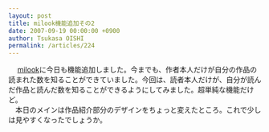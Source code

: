 ```yaml
---
layout: post
title: milook機能追加その2
date: 2007-09-19 00:00:00 +0900
author: Tsukasa OISHI
permalink: /articles/224
---
```



　 [milook](http://milook.kaeruspoon.net/)に今日も機能追加しました。今までも、作者本人だけが自分の作品の読まれた数を知ることができていました。今回は、読者本人だけが、自分が読んだ作品と読んだ数を知ることができるようにしてみました。超単純な機能だけど。  
　本日のメインは作品紹介部分のデザインをちょっと変えたところ。これで少しは見やすくなったでしょうか。  

